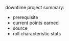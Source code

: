 downtime project summary:

- prerequisite
- current points earned
- source
- roll characteristic stats